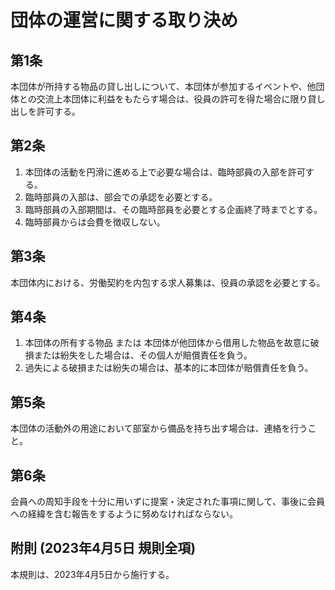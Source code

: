 # 団体の運営に関する取り決め

## 第1条

本団体が所持する物品の貸し出しについて、本団体が参加するイベントや、他団体との交流上本団体に利益をもたらす場合は、役員の許可を得た場合に限り貸し出しを許可する。

## 第2条

1. 本団体の活動を円滑に進める上で必要な場合は、臨時部員の入部を許可する。
2. 臨時部員の入部は、部会での承認を必要とする。
3. 臨時部員の入部期間は、その臨時部員を必要とする企画終了時までとする。
4. 臨時部員からは会費を徴収しない。

## 第3条

本団体内における、労働契約を内包する求人募集は、役員の承認を必要とする。

## 第4条

1. 本団体の所有する物品 または 本団体が他団体から借用した物品を故意に破損または紛失をした場合は、その個人が賠償責任を負う。
2. 過失による破損または紛失の場合は、基本的に本団体が賠償責任を負う。

## 第5条

本団体の活動外の用途において部室から備品を持ち出す場合は、連絡を行うこと。

## 第6条

会員への周知手段を十分に用いずに提案・決定された事項に関して、事後に会員への経緯を含む報告をするように努めなければならない。

## 附則 (2023年4月5日 規則全項)

本規則は、2023年4月5日から施行する。
